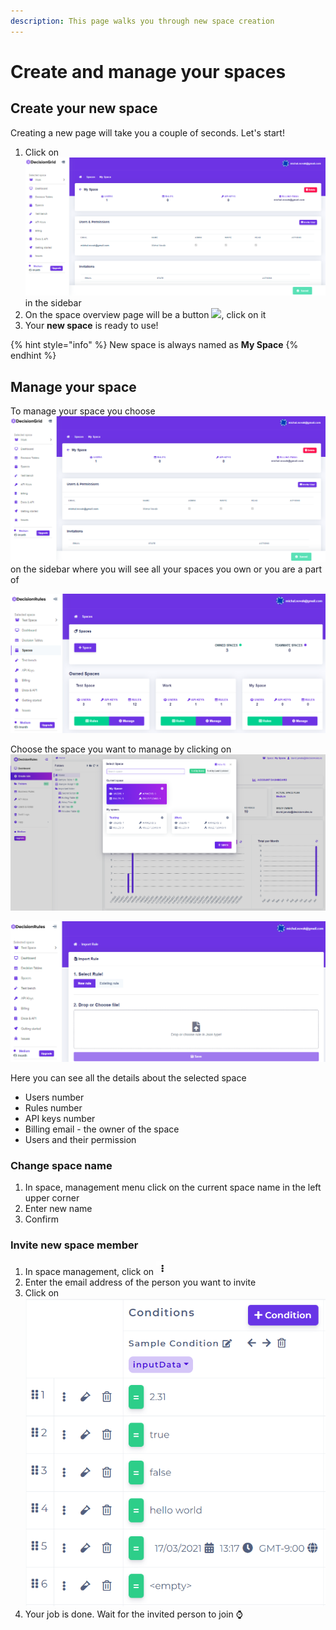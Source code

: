 ```yaml
---
description: This page walks you through new space creation
---
```


# Create and manage your spaces

## Create your new space

Creating a new page will take you a couple of seconds. Let's start!

1. Click on ![](<../.gitbook/assets/image (57).png>) in the sidebar
2. On the space overview page will be a button ![](<../.gitbook/assets/image (54).png>), click on it
3. Your **new space** is ready to use!

{% hint style="info" %}
New space is always named as **My Space**
{% endhint %}

## Manage your space

To manage your space you choose ![](<../.gitbook/assets/image (57).png>) on the sidebar where you will see all your spaces you own or you are a part of

![](<../.gitbook/assets/image (74).png>)

Choose the space you want to manage by clicking on ![](<../.gitbook/assets/image (38).png>)&#x20;

![](<../.gitbook/assets/image (65).png>)

Here you can see all the details about the selected space

* Users number
* Rules number
* API keys number
* Billing email - the owner of the space
* Users and their permission

### Change space name

1. In space, management menu click on the current space name in the left upper corner
2. Enter new name
3. Confirm

### Invite new space member

1. In space management, click on ![](<../.gitbook/assets/image (53).png>)&#x20;
2. Enter the email address of the person you want to invite
3. Click on ![](<../.gitbook/assets/image (30).png>)&#x20;
4. Your job is done. Wait for the invited person to join :watch:&#x20;
